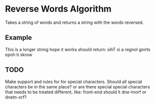 # Reverse Words Algorithm

Takes a string of words and returns a string with the words reversed.

## Example

This is a longer string hope it works
should return:
sihT si a regnol gnirts epoh ti skrow

## TODO

Make support and rules for for special characters.
Should all special characters be in the same place? or are there special special characters that needs to be treated different, like:
front-end
should it
dne-tnorf or dnetn-orf?

